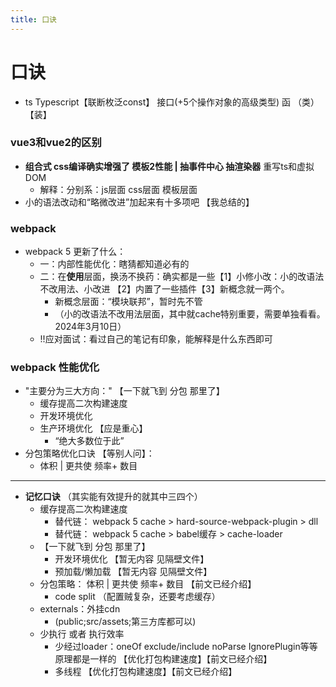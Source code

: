 ```yaml
---
title: 口诀
---
```


# 口诀

- ts Typescript【联断枚泛const】 接口(+5个操作对象的高级类型)   函    （类）   【装】

### vue3和vue2的区别

- **组合式   css编译确实增强了 模板2性能   |   抽事件中心 抽渲染器**   重写ts和虚拟DOM
  - 解释：分别系：js层面  css层面 模板层面 
- 小的语法改动和“略微改进”加起来有十多项吧 【我总结的】

### webpack 

- webpack 5 更新了什么：
  - 一：内部性能优化：瞎猜都知道必有的
  - 二：在**使用**层面，换汤不换药：确实都是一些【1】小修小改：小的改语法不改用法、小改进 【2】内置了一些插件【3】新概念就一两个。
    - 新概念层面：“模块联邦”，暂时先不管
    - （小的改语法不改用法层面，其中就cache特别重要，需要单独看看。 2024年3月10日）
  - !!应对面试：看过自己的笔记有印象，能解释是什么东西即可

### webpack 性能优化

- "主要分为三大方向："  【一下就飞到 分包 那里了】
  - 缓存提高二次构建速度
  - 开发环境优化
  - 生产环境优化 【应是重心】
    - “绝大多数位于此”
- 分包策略优化口诀 【等别人问】： 
  - 体积  |  更共使 频率+   数目

------

- **记忆口诀**   （其实能有效提升的就其中三四个）
  - 缓存提高二次构建速度
    - 替代链：   webpack 5 cache  >  hard-source-webpack-plugin > dll
    - 替代链：   webpack 5 cache > babel缓存  >  cache-loader
  - 【一下就飞到 分包 那里了】
    - 开发环境优化  【暂无内容 见隔壁文件】
    - 预加载/懒加载  【暂无内容 见隔壁文件】
  - 分包策略： 体积  |  更共使 频率+   数目     【前文已经介绍】
    - code split  （配置贼复杂，还要考虑缓存）
  - externals：外挂cdn
    - (public;src/assets;第三方库都可以)
  - 少执行 或者 执行效率
    - 少经过loader：oneOf exclude/include  noParse IgnorePlugin等等 原理都是一样的    【优化打包构建速度】【前文已经介绍】
    - 多线程    【优化打包构建速度】【前文已经介绍】